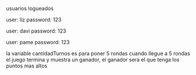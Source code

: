 usuarios logueados

user: liz password: 123 

user: davi password: 123 

user: pame password: 123 

la variable cantidadTurnos es para poner 5 rondas cuando llegue a 5 rondas el juego termina y muestra un ganador, el ganador sera el que tenga los puntos mas altos
